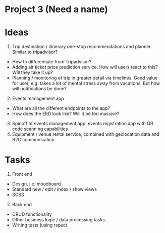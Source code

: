 # Project 3 (Need a name)

# Ideas
1. Trip destination / itinerary one-stop recommendations and planner. Similar to tripadvisor?
 * How to differentiate from Tripadvisor?
 * Adding air ticket price prediction service. How will users react to this? Will they take it up?
 * Planning / monitoring of trip in greater detail via timelines. Good value for user, e.g. takes a lot of mental stress away from vacations. But how will notifications be done?
2. Events management app
 * What are all the different endpoints to the app?
 * How does the ERD look like? Will it be too massive?
3. Spinoff of events management app: events registration app with QR code scanning capabilities
4. Equipment / venue rental service, combined with geolocation data and B2C communication

# Tasks
1. Front end
  * Design, i.e. moodboard
  * Standard new / edit / index / show views
  * SCSS
2. Back end
  * CRUD functionality
  * Other business logic / data processing tasks...
  * Writing tests (using rspec)
